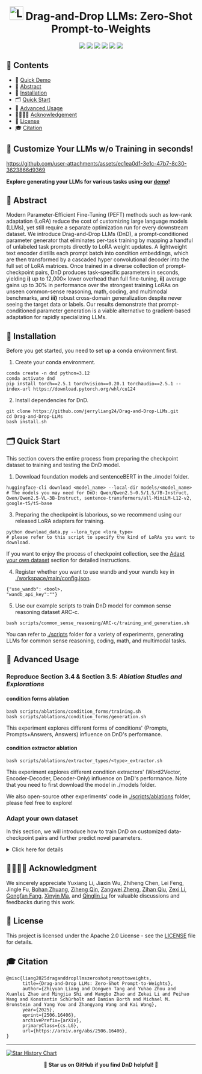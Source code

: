 

<h1 align="center"> <img src="./assets/DnD.png" alt="Logo" width="36" /> Drag-and-Drop LLMs: Zero-Shot Prompt-to-Weights</h1>

<div align="center">
<a href='https://jerryliang24.github.io/DnD/' style="text-decoration: none;"><img src='https://img.shields.io/badge/DnD-Projectpage-orange?style=flat&logo=googlehome&logoColor=%23FFFFFF'></a>
<a href='https://arxiv.org/pdf/2506.16406'><img src='https://img.shields.io/badge/arXiv-2506.16406-%23B31B1B?logo=arxiv'></a>
<a href='https://huggingface.co/spaces/Jerrylz/Drag-and-Drop-LLMs'><img src='https://img.shields.io/badge/Hugging%20Face-Demo-blue?style=flat&logo=huggingface&logoColor=%23FFD21E'></a>
<a href='https://huggingface.co/datasets/Jerrylz'><img src='https://img.shields.io/badge/Hugging%20Face-Datasets-blue?style=flat&logo=huggingface&logoColor=%23FFD21E'></a>
<a href='LICENSE'><img src='https://img.shields.io/badge/License-Apache_2.0-green.svg'></a>
<a href='[LICENSE](https://x.com/_akhaliq/status/1937017302999851124)'><img src='https://img.shields.io/twitter/url?url=https%3A%2F%2Fx.com%2F_akhaliq%2Fstatus%2F1937017302999851124
'></a>
</div>

## 🧭 Contents

- 🎥 [Quick Demo](#-customize-your-llms-wo-training-in-seconds)
- 📖 [Abstract](#abstract)
- 🚀 [Installation](#installation)
- 🗂️ [Quick Start](#quick-start)
- 🤖 [Advanced Usage](#advanced-usage)
- 👩‍👩‍👧‍👦 [Acknowledgement](#acknowledgment)
- 📄 [License](#license)
- 🎓 [Citation](#citation)


## 🎥 Customize Your LLMs w/o Training in seconds!


https://github.com/user-attachments/assets/ec1ea0d1-3e1c-47b7-8c30-3623866d9369


**Explore generating your LLMs for various tasks using our [demo](https://huggingface.co/Jerrylz/Drag-and-Drop-LLMs)!**


## 📖 Abstract
Modern Parameter-Efficient Fine-Tuning (PEFT) methods such as low-rank adaptation (LoRA) reduce the cost of customizing large language models (LLMs), yet
 still require a separate optimization run for every downstream dataset. We introduce Drag-and-Drop LLMs (DnD), a prompt-conditioned parameter generator
 that eliminates per-task training by mapping a handful of unlabeled task prompts
 directly to LoRA weight updates. A lightweight text encoder distills each prompt
 batch into condition embeddings, which are then transformed by a cascaded hyper
convolutional decoder into the full set of LoRA matrices. Once trained in a diverse
 collection of prompt-checkpoint pairs, DnD produces task-specific parameters in
 seconds, yielding **i)** up to 12,000× lower overhead than full fine-tuning, **ii)** average
 gains up to 30% in performance over the strongest training LoRAs on unseen
 common-sense reasoning, math, coding, and multimodal benchmarks, and **iii)**
 robust cross-domain generalization despite never seeing the target data or labels.
 Our results demonstrate that prompt-conditioned parameter generation is a viable
 alternative to gradient-based adaptation for rapidly specializing LLMs.


## 🚀 Installation
Before you get started, you need to set up a conda environment first.
1. Create your conda environment.
```shell
conda create -n dnd python=3.12
conda activate dnd
pip install torch==2.5.1 torchvision==0.20.1 torchaudio==2.5.1 --index-url https://download.pytorch.org/whl/cu124
```
2. Install dependencies for DnD.

```shell
git clone https://github.com/jerryliang24/Drag-and-Drop-LLMs.git
cd Drag-and-Drop-LLMs
bash install.sh
```


## 🗂️ Quick Start
This section covers the entire process from preparing the checkpoint dataset to training and testing the DnD model.

1. Download foundation models and sentenceBERT in the ./model folder.

```shell
huggingface-cli download <model_name> --local-dir models/<model_name>
# The models you may need for DnD: Qwen/Qwen2.5-0.5/1.5/7B-Instruct, Qwen/Qwen2.5-VL-3B-Instruct, sentence-transformers/all-MiniLM-L12-v2, google-t5/t5-base
```

3. Preparing the checkpoint is laborious, so we recommend using our released LoRA adapters for training.

```shell
python download_data.py --lora_type <lora_type>
# please refer to this script to specify the kind of LoRAs you want to download.
```

If you want to enjoy the process of checkpoint collection, see the [Adapt your own dataset](#adapt-your-own-dataset) section for detailed instructions.

4. Register whether you want to use wandb and your wandb key in [./workspace/main/config.json](https://github.com/jerryliang24/Drag-and-Drop-LLMs/blob/main/workspace/main/config.json).

```shell
{"use_wandb": <bool>,
"wandb_api_key":""}
```


5. Use our example scripts to train DnD model for common sense reasoning dataset ARC-c.
```shell
bash scripts/common_sense_reasoning/ARC-c/training_and_generation.sh
```

You can refer to [./scripts](https://github.com/jerryliang24/Drag-and-Drop-LLMs/tree/main/scripts) folder for a variety of experiments, generating LLMs for common sense reasoning, coding, math, and multimodal tasks.


## 🤖 Advanced Usage


### Reproduce Section 3.4 & Section 3.5: _Ablation Studies and Explorations_

#### condition forms ablation
```shell
bash scripts/ablations/condition_forms/training.sh
bash scripts/ablations/condition_forms/generation.sh
```
This experiment explores different forms of conditions' (Prompts, Prompts+Answers, Answers) influence on DnD's performance.

#### condition extractor ablation

```shell
bash scripts/ablations/extractor_types/<type>_extractor.sh
```

This experiment explores different condition extractors' (Word2Vector, Encoder-Decoder, Decoder-Only) influence on DnD's performance. Note that you need to first download the model in ./models folder.

We also open-source other experiments' code in [./scripts/ablations](https://github.com/jerryliang24/Drag-and-Drop-LLMs/tree/main/scripts/ablations) folder, please feel free to explore!


### Adapt your own dataset
In this section, we will introduce how to train DnD on customized data-checkpoint pairs and further predict novel parameters.

<details>
<summary>Click here for details</summary>


1. Register the dataset

You first need to place your dataset file in [./prepare/data](https://github.com/jerryliang24/Drag-and-Drop-LLMs/tree/main/prepare/data) folder in .json format, and register it in  [./prepare/data/dataset_info.json](https://github.com/jerryliang24/Drag-and-Drop-LLMs/blob/main/prepare/data/dataset_info.json):

```shell
<dataset_name>:
{
  "file_name": "<dataset_name>.json",
  "columns": {"prompt":"prompt",
  "response":"response",
  "system":"system"},
```

Note that the format of your json file should be like:
```
[{ "prompt": "",
  "response": "",
  "system": ""},
  ...,
  ...
  ...,
  { "prompt": "",
  "response": "",
  "system": ""}]
```
  please refer to [LLaMA-Factory](https://github.com/hiyouga/LLaMA-Factory) for more details.


2. Collect checkpoints for this dataset. You need to train LLMs on previous datasets to collect relevent checkpoints, forming data-checkpoint pairs for DnD's training.

We give an example of how to modify the training script:

```diff

### model
-model_name_or_path: ../models/Qwen2.5-0.5B-Instruct
+model_name_or_path: ../models/<your desired base model>


################# line9-21 of training_your_dataset.yaml #################

-lora_rank: 8
+lora_rank: <expected rank>
lora_target: all

### dataset
-dataset: ARC-c
+dataset: <dataset_name> # should be consistent with your json file name
template: qwen
cutoff_len: 2048
-max_samples: 5000
+max_samples: <expected sample>
overwrite_cache: true
preprocessing_num_workers: 16

### output
-output_dir: saves/common_sense_reasoning/ARC-c
+output_dir: saves/<task_name>/<dataset_name>

################# line9-21 of training_your_dataset.yaml #################



################# line28-33 of training_your_dataset.yaml #################
-per_device_train_batch_size: 1
-gradient_accumulation_steps: 8
-learning_rate: 1.0e-4
-num_train_epochs: 1.0
-lr_scheduler_type: cosine
-warmup_ratio: 0.01
#you can modify the training settings
+per_device_train_batch_size:
+gradient_accumulation_steps:
+learning_rate:
+num_train_epochs:
+lr_scheduler_type:
+warmup_ratio:

################# line28-33 of training_your_dataset.yaml #################
```
- After training, you need to do the following to get checkpoint collections.
  1. You need to observe the loss curve, and decide the starting point of fine-tuning for checkpoint collection.
  2. The trainer_state.json in the checkpoint folder (usually named checkpoint-xxx) needs to be modified, setting "save_steps"=1.
  3. You can follow the scripts in [./prepare/training_scripts](https://github.com/jerryliang24/Drag-and-Drop-LLMs/tree/main/prepare/training_scripts) folder that end with "finetune" to design your fine-tuning process.
  4. After running the scripts and obtaining multiple checkpoints, you can simply run [./workspace/datasets/process_datasets/post_process_ckpts.py](https://github.com/jerryliang24/Drag-and-Drop-LLMs/blob/main/workspace/datasets/process_datasets/post_process_ckpts.py) to clean your checkpoint folder, deleting config files and rename checkpoints to ease the process of data loading.


3. Calculate importance scores for the collected checkpoints.

DnD utilizes a weighted MSE for training, assigning different importance to different layers' weights. The specific importance is calculated by the channel-wise variance and we provide scripts in [./workspace/datasets](https://github.com/jerryliang24/Drag-and-Drop-LLMs/tree/main/workspace/datasets), like : criterion_weight_for_<model_type>.py. You need to select a script and adjust it accordingly.

```diff

######################## on line 26-28 in ...<dataset_name>.py ########################
-DATASET_ROOT = "./data/common_sense_reasoning"
-CONFIG_ROOT = f"./workspace/datasets/common_sense_reasoning"
+DATASET_ROOT = "./data/<task_name>"
+CONFIG_ROOT = f"./workspace/datasets/<task_name>"
######################## on line 26-28 in ...<dataset_name>.py ########################



###################### on line 24 in ...<dataset_name>.py #######################

-dataset_tag = "ARC-c"
+dataset_tag = <your dataset_tag>

###################### on line 24 in ...<dataset_name>.py #######################




###################### on line 37 in ...<dataset_name>.py #######################

-datasets = ["ARC-e","OBQA","BoolQ","WinoGrande","PIQA","HellaSwag"]
+datasets = ["<dataset_name_1>","<dataset_name_2>",...,"<dataset_name_n>"]
# All datasets you collect for the target task

###################### on line 37 in ...<dataset_name>.py #######################

4. Create your training script. (<dataset_name> is decided by yourself. And we strongly recommend keeping this name in data registration, checkpoint collection, and DnD training consistent, since it can save much trouble.)

We use ./workspace/main/tasks/common_sense_reasoning/train_qwen0.5lora_ARC-c.py to give an example. You need to create your training script like ./workspace/main/tasks/<task_name>/train_<model_type>_<dataset_name>.py:


```diff

######################## on line 26-28 in ...<dataset_name>.py ########################
-DATASET_ROOT = "./data/common_sense_reasoning"
-CONFIG_ROOT = f"./workspace/datasets/common_sense_reasoning"
+DATASET_ROOT = "./data/<task_name>"
+CONFIG_ROOT = f"./workspace/datasets/<task_name>"
######################## on line 26-28 in ...<dataset_name>.py ########################



###################### on line 24 in ...<dataset_name>.py #######################

-dataset_tag = "ARC-c"
+dataset_tag = <your dataset_tag>

###################### on line 24 in ...<dataset_name>.py #######################




###################### on line 37 in ...<dataset_name>.py #######################

-datasets = ["ARC-e","OBQA","BoolQ","WinoGrande","PIQA","HellaSwag"]
+datasets = ["<dataset_name_1>","<dataset_name_2>",...,"<dataset_name_n>"]
# All datasets you collect for the target task

###################### on line 37 in ...<dataset_name>.py #######################


###################### on line 47 in ...<dataset_name>.py #######################

-max_text_length = xxx
+max_text_length = <The max prompt length in your dataset>

###################### on line 47 in ...<dataset_name>.py #######################



###################### on line 42-90 in ...<dataset_name>.py #######################
  config: dict[str, [float, int, str, dict]] = {
    # global setting
    "seed": SEED,
    "model_tag": os.path.basename(__file__)[:-3].split("_")[1],
    "need_test": False,
    "use_wandb": True,
    # data setting
-    "token_size": (10, 130),
+    "token_size": <suitable token size>
-    "real_length": 50,
+    "real_length": <number of checkpoints you like to use>
    "train_checkpoint_folders": [f"{DATASET_ROOT}/{dataset}" for dataset in datasets],
    "test_checkpoint_folder": "",
    "dataset_tag": dataset_tag,
    "generated_file": f"{CONFIG_ROOT}/{dataset_tag}/",
    # train setting
    "max_num_gpus": 8,
-    "batch_size": 64,
+    "batch_size": <suitable batch_size>
-    "num_workers": 8,
+    "num_workers": <suitable num_workers>
    "prefetch_factor": 1,
    "warmup_steps": 1,
-    "total_steps": 4000,
-    "learning_rate": 3e-5,
+    "total_steps": <your preferred training setting>
+    "learning_rate":
    "weight_decay": 0.1,
    "max_grad_norm": 1.0,
    "save_every": 100,
    "print_every": 20,
-    "num_texts": 128,
+    "num_texts": <suitable length of prompt batch>
    "save_folder": "./checkpoints",
    "noise_enhance": 0.0001,
    "criterion_weight": calculate_mean_criterion_weight([f"{CONFIG_ROOT}/{dataset}/criterion_weight.pt" for dataset in datasets]),
    "extractor_type":"BERT",
    "text_tokenizer":AutoTokenizer.from_pretrained(extractor),
    "extra_condition_module":
        AutoModel.from_pretrained(extractor,
        torch_dtype="auto").to(accelerator.device),
    "max_text_length":max_text_length,

-    "model_config": {
-        "features": [
-            (128, max_text_length, 384), (128, 200, 300),
-            (128, 100, 256), (256, 50, 200),
-            (512, 50, 200),
-            (1024, 25, 200), (1024, 10, 200), (2048, 10, 200),
-            (4296, 10, 130),
-        ],
-        "condition_dim": (128, max_text_length, 384),
-        "kernel_size": 9,
-    },
+     <your desired model size (the features actually denotes the shape transition of input embeddings, pretty convenient isn't it?)>
}
###################### on line 42-90 in ...<dataset_name>.py #######################
```

5. Train DnD model.
```shell
cd ./workspace/main
bash launch_multi.sh tasks/<task_name>/train_<model_type>_<dataset_name>.py <number_of_gpus>
```

Note that the adjustment of generation scripts is similar.

</details>

## 👩‍👩‍👧‍👦 Acknowledgment
We sincerely appreciate
Yuxiang Li,
Jiaxin Wu,
Zhiheng Chen,
Lei Feng,
Jingle Fu,
[Bohan Zhuang](https://bohanzhuang.github.io/),
[Ziheng Qin](https://henryqin1997.github.io/ziheng_qin/),
[Zangwei Zheng](https://zhengzangw.github.io/),
[Zihan Qiu](https://www.linkedin.com/in/zihan-qiu-33a172249/),
[Zexi Li](https://zexilee.github.io/about-zexili//),
[Gongfan Fang](https://fangggf.github.io/),
[Xinyin Ma](https://horseee.github.io/),
and [Qinglin Lu](https://openreview.net/profile?id=~Qinglin_Lu2) for valuable discussions and feedbacks during this work.
<!-- This research is supported by the National Research Foundation,
Singapore under its AI Singapore Programme
(AISG Award No: AISG2-PhD-2021-08-008). -->


## 📄 License

This project is licensed under the Apache 2.0 License - see the [LICENSE](LICENSE) file for details.


## 🎓 Citation
```
@misc{liang2025draganddropllmszeroshotprompttoweights,
      title={Drag-and-Drop LLMs: Zero-Shot Prompt-to-Weights},
      author={Zhiyuan Liang and Dongwen Tang and Yuhao Zhou and Xuanlei Zhao and Mingjia Shi and Wangbo Zhao and Zekai Li and Peihao Wang and Konstantin Schürholt and Damian Borth and Michael M. Bronstein and Yang You and Zhangyang Wang and Kai Wang},
      year={2025},
      eprint={2506.16406},
      archivePrefix={arXiv},
      primaryClass={cs.LG},
      url={https://arxiv.org/abs/2506.16406},
}
```

---

[![Star History Chart](https://api.star-history.com/svg?repos=jerryliang24/Drag-and-Drop-LLMs&type=Date)](https://star-history.com/#jerryliang24/Drag-and-Drop-LLMs&Date)

<div align="center">
  <p><strong>🌟 Star us on GitHub if you find DnD helpful! 🌟</strong></p>
</div>
